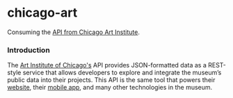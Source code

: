 # chicago-art
Consuming the [API from Chicago Art Institute](https://api.artic.edu/docs/).

### Introduction
The [Art Institute of Chicago's](https://www.artic.edu/) API provides JSON-formatted data as a REST-style service that allows developers to explore and integrate the museum’s public data into their projects. This API is the same tool that powers their [website](https://www.artic.edu/), their [mobile app](https://www.artic.edu/visit/explore-on-your-own/mobile-app-audio-tours), and many other technologies in the museum.